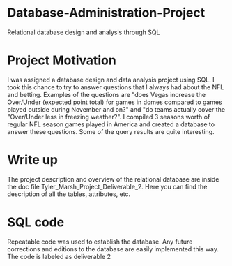 # Database-Administration-Project
Relational database design and analysis through SQL


# Project Motivation

I was assigned a database design and data analysis project using SQL. I took this chance to try to answer questions that I always
had about the NFL and betting. Examples of the questions are "does Vegas increase the Over/Under (expected point total) for games in domes
compared to games played outside during November and on?" and "do teams actually cover the "Over/Under less in freezing weather?".
I compiled 3 seasons worth of regular NFL season games played in America and created a database to answer these questions. Some of the query
results are quite interesting.

# Write up

The project description and overview of the relational database are inside the doc file Tyler_Marsh_Project_Deliverable_2. Here you can
find the description of all the tables, attributes, etc.


# SQL code

Repeatable code was used to establish the database. Any future corrections and editions to the database are easily implemented this way.
The code is labeled as deliverable 2

